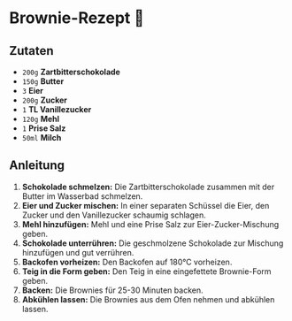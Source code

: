 # Brownie-Rezept 🍫

## Zutaten

-   `200g` **Zartbitterschokolade**
-   `150g` **Butter**
-   `3` **Eier**
-   `200g` **Zucker**
-   `1` **TL Vanillezucker**
-   `120g` **Mehl**
-   `1` **Prise Salz**
-   `50ml` **Milch**

## Anleitung

1.  **Schokolade schmelzen:** Die Zartbitterschokolade zusammen mit der Butter im Wasserbad schmelzen.
2.  **Eier und Zucker mischen:** In einer separaten Schüssel die Eier, den Zucker und den Vanillezucker schaumig schlagen.
3.  **Mehl hinzufügen:** Mehl und eine Prise Salz zur Eier-Zucker-Mischung geben.
4.  **Schokolade unterrühren:** Die geschmolzene Schokolade zur Mischung hinzufügen und gut verrühren.
5.  **Backofen vorheizen:** Den Backofen auf 180°C vorheizen.
6.  **Teig in die Form geben:** Den Teig in eine eingefettete Brownie-Form geben.
7.  **Backen:** Die Brownies für 25-30 Minuten backen.
8.  **Abkühlen lassen:** Die Brownies aus dem Ofen nehmen und abkühlen lassen.
